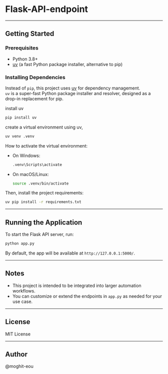 # Flask-API-endpoint

---

## Getting Started

### Prerequisites

- Python 3.8+
- [uv](https://github.com/astral-sh/uv) (a fast Python package installer, alternative to pip)

### Installing Dependencies

Instead of `pip`, this project uses [uv](https://github.com/astral-sh/uv) for dependency management.  
`uv` is a super-fast Python package installer and resolver, designed as a drop-in replacement for pip.


install uv 
```bash
pip install uv
```
create a virtual environment using uv,
```bash
uv venv .venv
```

How to activate the virtual environment:

- On Windows:
  ```bash
  .venv\Scripts\activate
  ```
- On macOS/Linux:
  ```bash
  source .venv/bin/activate
  ```

Then, install the project requirements:

```bash
uv pip install -r requirements.txt
```

---

## Running the Application

To start the Flask API server, run:

```bash
python app.py
```

By default, the app will be available at `http://127.0.0.1:5000/`.

---


## Notes

- This project is intended to be integrated into larger automation workflows.
- You can customize or extend the endpoints in `app.py` as needed for your use case.

---

## License

MIT License

---

## Author
@moghit-eou